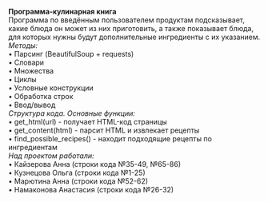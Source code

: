 **Программа-кулинарная книга** <br />
Программа по введённым пользователем продуктам подсказывает, какие блюда он может из них приготовить, а также показывает блюда, для которых нужны будут дополнительные ингредиенты с их указанием. <br />
*Методы:* <br />
•	Парсинг (BeautifulSoup + requests) <br />
•	Словари <br />
•	Множества <br />
•	Циклы <br />
•	Условные конструкции <br />
•	Обработка строк <br />
•	Ввод/вывод <br />
*Структура кода. Основные функции:* <br />
•	get_html(url) - получает HTML-код страницы <br />
•	get_content(html) - парсит HTML и извлекает рецепты <br />
•	find_possible_recipes() - находит подходящие рецепты по ингредиентам <br />
*Над проектом работали:* <br />
•	Кайзерова Анна (строки кода №35-49, №65-86) <br />
•	Кузнецова Ольга (строки кода №1-25) <br />
•	Марютина Анна (строки кода №52-62) <br />
•	Намаконова Анастасия (строки кода №26-32)<br />
